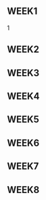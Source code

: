 ## WEEK1
1
## WEEK2
## WEEK3
## WEEK4
## WEEK5
## WEEK6
## WEEK7
## WEEK8


<!--stackedit_data:
eyJoaXN0b3J5IjpbLTE0ODUwMzQ2MjddfQ==
-->